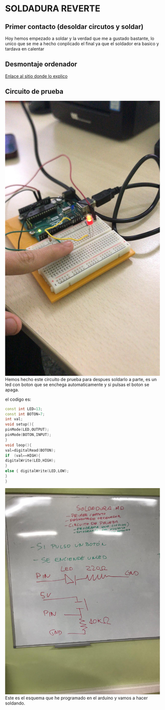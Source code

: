 # SOLDADURA REVERTE

## Primer contacto (desoldar circutos y soldar)

Hoy hemos empezado a soldar y la verdad que me a gustado bastante, lo unico que se me a hecho conplicado el final ya que el soldador era basico y tardava en calentar


## Desmontaje ordenador

[Enlace al sitio donde lo explico](https://github.com/reverte04/Soldadura-y-disegn-3.eva/blob/main/PC%20CONFIG.MD)

## Circuito de prueba 



![CIRCUITO DE PRUEBA](https://github.com/reverte04/Soldadura-y-disegn-3.eva/blob/main/TUMADRE.jpeg) Hemos hecho este circuito de prueba para despues soldarlo a parte, es un led con boton que se enchega automaticamente y si pulsas el boton se apaga.

el codigo es:

``` C++
const int LED=13;
const int BOTON=7;
int val;
void setup(){
pinMode(LED,OUTPUT);
pinMode(BOTON,INPUT);
}
void loop(){
val=digitalRead(BOTON);
if  (val==HIGH){
digitalWrite(LED,HIGH);
}
else { digitalWrite(LED,LOW);
}
}
```

![](https://github.com/reverte04/Soldadura-y-disegn-3.eva/blob/main/nose.jpeg) Este es el esquema que he programado en el arduino y vamos a hacer soldando.
